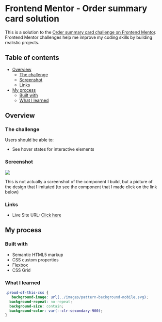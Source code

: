 # Frontend Mentor - Order summary card solution

This is a solution to the [Order summary card challenge on Frontend Mentor](https://www.frontendmentor.io/challenges/order-summary-component-QlPmajDUj). Frontend Mentor challenges help me improve my coding skills by building realistic projects. 

## Table of contents

- [Overview](#overview)
  - [The challenge](#the-challenge)
  - [Screenshot](#screenshot)
  - [Links](#links)
- [My process](#my-process)
  - [Built with](#built-with)
  - [What I learned](#what-i-learned)





## Overview

### The challenge

Users should be able to:

- See hover states for interactive elements

### Screenshot

![](./design/design-dektop.jpg)

This is not actually a screenshot of the component I build, but a picture of the design that I imitated (to see the component that I made click on the link below)

### Links


- Live Site URL: [Click here](https://order-card.onrender.com)

## My process

### Built with

- Semantic HTML5 markup
- CSS custom properties
- Flexbox
- CSS Grid


### What I learned




```css
.proud-of-this-css {
   background-image: url(../images/pattern-background-mobile.svg);
  background-repeat: no-repeat;
  background-size: contain;
  background-color: var(--clr-secondary-900);
}
```








